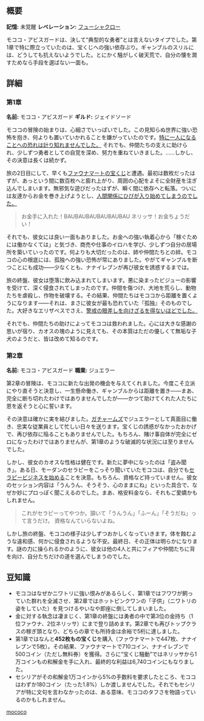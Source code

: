 <!-- title: モココ・アビスガード -->
<!-- quote: 犯人じゃないよ、モココだよ！ -->
<!-- chapters: -1 -->
<!-- images: (モココ 第1章プロフィール), (フワワと共に戦うモココ), (モココ 第2章プロフィール), (第2章エンディングでフィアに背を向けるモココ) -->
<!-- model: false -->

## 概要

**記憶:** 未覚醒
**レベレーション:** [フューシャクロー](#entry:fuchsia-claws-entry)

モココ・アビスガードは、決して“典型的な勇者”とは言えないタイプでした。第1章で特に際立っていたのは、宝くじへの強い依存ぶり。ギャンブルのスリルには、どうしても抗えないようでした。とにかく騒がしく破天荒で、自分の懐を潤すためなら手段を選ばない一面も。

## 詳細

### 第1章

**名前:** モココ・アビスガード
**ギルド:** ジェイドソード

モココの冒険の始まりは、心細さでいっぱいでした。この見知らぬ世界に強い恐怖を抱き、何よりも置いていかれることを嫌がっていたのです。[特に一人になることへの恐れは計り知れませんでした。](https://www.youtube.com/live/OSjlqA0FS9Q?feature=shared&t=4128) それでも、仲間たちの支えに助けられ、少しずつ勇者としての自覚を深め、努力を重ねていきました。……しかし、その決意は長くは続かず。

旅の2日目にして、早くも[ファウナマートの宝くじ](#entry:faunamart-entry)と遭遇。最初は数枚だったはずが、あっという間に数百枚へと膨れ上がり、周囲の心配をよそに全財産を注ぎ込んでしまいます。無邪気な遊びだったはずが、瞬く間に依存へと転落。ついには友達からお金を巻き上げようとし、[人間関係にひびが入り始めてしまうのでした。](#entry:lottery-fiasco-entry)

> お金手に入れた！BAUBAUBAUBAUBAUBAU
> ネリッサ！お金ちょうだい！

それでも、彼女には良い一面もありました。お金への強い執着心から「稼ぐためには働かなくては」と気づき、商売や仕事のイロハを学び、少しずつ自分の居場所を築いていったのです。何よりも大切だったのは、姉や仲間たちとの絆。モココの心の根底には、孤独への強い恐怖が常にありました。やがてギャンブルを断つことにも成功――少なくとも、ナナイレブンが再び彼女を誘惑するまでは。

旅の終盤、彼女は堕落に飲み込まれてしまいます。悪に染まったビジューの影響を受けて、深く侵食されてしまったのです。仲間を傷つけ、大地を荒らし、動物たちを虐殺し、作物を破壊する。その結果、仲間たちはモココから距離を置くようになります――それは、まさに彼女が最も恐れていた『孤独』そのものでした。大好きなエリザベスでさえ、[警戒の眼差しを向けざるを得ないほどでした。](https://www.youtube.com/live/6TXwZjXEoxk?si=N5N4vgyOALXs9db&t=1610)

それでも、仲間たちの助けによってモココは救われました。心には大きな感謝の思いが宿り、カオスの塊のように見えても、その本質はただの優しくて無垢な子犬のようだと、皆は改めて知るのです。

### 第2章

**名前:** モココ・アビスガード
**職業:** ジュエラー

第2章の冒険は、モココに新たな出発の機会を与えてくれました。今度こそ立派にやり直そうと決意し、一生懸命働き、ギャンブルからは距離を置き――まあ、完全に断ち切れたわけではありませんでしたが――かつて助けてくれた人たちに恩を返そうと心に誓います。

その決意は確かに実を結びました。[ガチャームズ](#entry:raora-entry)でジュエラーとして真面目に働き、忠実な従業員として忙しい日々を送ります。宝くじの誘惑がなかったおかげで、再び依存に陥ることもありませんでした。もちろん、賭け事自体が完全にゼロになったわけではありませんが、第1章のような破滅的な状況には至りませんでした。

しかし、彼女のカオスな性格は健在です。新たに夢中になったのは「盗み聞き」。ある日、モーダンのセラピーをこっそり聞いていたモココは、自分でも[セラピービジネスを始める](https://www.youtube.com/live/T2StVW1kSxw?si=-ZizHO6g5xCSHEr9&t=9493)ことを決意。もちろん、資格など持っていません。彼女のセッション内容は「うんうん、そうそう、心のままにね」といった具合で、なぜか妙にプロっぽく聞こえるのでした。まあ、格安料金なら、それもご愛嬌かもしれません。

> これがセラピーってやつか。頷いて「うんうん」「ふーん」「そうだね」って言うだけ。
> 資格なんていらないよね。

しかし旅の終盤、モココの様子は少しずつおかしくなっていきます。体を蝕むような違和感、何かに侵食されるような不安。最終日、その正体は明らかになります。謎の力に操られるかのように、彼女は他の4人と共にフィアや仲間たちに背を向け、自分たちだけの道を選んでしまうのでした。

## 豆知識

- モココはなぜかニワトリに強い恨みがあるらしく、第1章ではフワワが飼っていた群れを全滅させ、第2章ではホットピンクワンの「子供」（ニワトリの姿をしていた）を見つけるやいなや即座に倒してしまいました。
- 金に対する執念は凄まじく、第1章の終盤には勇者の中で第3位の金持ち（1位ファウナ、2位ネリッサ）にまで登り詰めます。第2章でも再びトップクラスの稼ぎ頭となり、どちらの章でも所持金は余裕で5桁に達しました。
- 第1章ではなんと**452枚もの宝くじ**を購入（ファウナマートで447枚、ナナイレブンで5枚）。その結果、ファウナマートで710コイン、ナナイレブンで500コイン（ただし無料券）を獲得。さらに“宝くじ騒動”ではネリッサから1万コインもの和解金を手に入れ、最終的な利益は6,740コインにもなりました。
- セシリアがその和解金1万コインから5%の手数料を要求したところ、モココはわずか180コイン（たった1.8%）しか渡しませんでした。それでもセシリアが特に文句を言わなかったのは、ある意味、モココのタフさを物語っているのかもしれません。

[mococo](#easter:easter-mococo)
